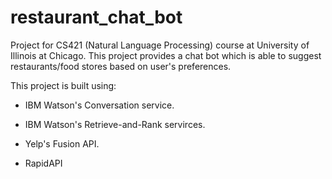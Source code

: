 # restaurant_chat_bot

Project for CS421 (Natural Language Processing) course at University of Illinois at Chicago. This project provides a chat bot which is able to suggest restaurants/food stores based on user's preferences.

This project is built using:

- IBM Watson's Conversation service.

- IBM Watson's Retrieve-and-Rank servirces.

- Yelp's Fusion API.

- RapidAPI
